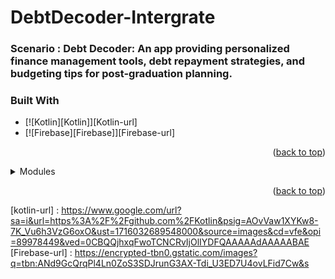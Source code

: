# DebtDecoder-Intergrate

### Scenario : Debt Decoder: An app providing personalized finance management tools, debt repayment strategies, and budgeting tips for post-graduation planning.

### Built With

* [![Kotlin][Kotlin]][Kotlin-url]
* [![Firebase][Firebase]][Firebase-url]

<p align="right">(<a href="#readme-top">back to top</a>)</p>

<details>

<summary>Modules</summary>

- Login/Register/Forget Password
- Track Incomes
- Manage Expenses
- Manage Debts
- Education Resources

</details>
<p align="right">(<a href="#readme-top">back to top</a>)</p>


[kotlin-url] : https://www.google.com/url?sa=i&url=https%3A%2F%2Fgithub.com%2FKotlin&psig=AOvVaw1XYKw8-7K_Vu6h3VzG6oxO&ust=1716032689548000&source=images&cd=vfe&opi=89978449&ved=0CBQQjhxqFwoTCNCRvIjOlIYDFQAAAAAdAAAAABAE
[Firebase-url] : https://encrypted-tbn0.gstatic.com/images?q=tbn:ANd9GcQrqPl4Ln0ZoS3SDJrunG3AX-Tdi_U3ED7U4ovLFid7Cw&s

